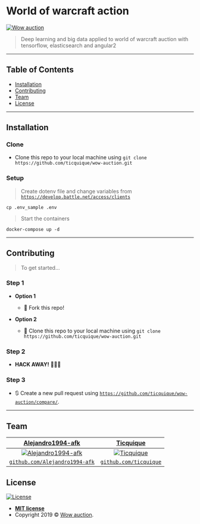 
# World of warcraft action

<a href="https://github.com/ticquique/wow-auction"><img src="https://encrypted-tbn0.gstatic.com/images?q=tbn:ANd9GcSB-cWv3HL9dutj9RsvI_yEONFQLlj6Hge6FeSX9Tk53AwH7eMd" title="Wow auction" alt="Wow auction"></a>

> Deep learning and big data applied to world of warcraft auction with tensorflow, elasticsearch and angular2

---

## Table of Contents

- [Installation](#installation)
- [Contributing](#contributing)
- [Team](#team)
- [License](#license)

---

## Installation

### Clone

- Clone this repo to your local machine using `git clone https://github.com/ticquique/wow-auction.git`

### Setup

> Create dotenv file and change variables from <a href="https://develop.battle.net/access/clients" target="_blank">`https://develop.battle.net/access/clients`</a>

```shell
cp .env_sample .env
```

> Start the containers

```shell
docker-compose up -d
```

---

## Contributing

> To get started...

### Step 1

- **Option 1**
  - 🍴 Fork this repo!

- **Option 2**
  - 👯 Clone this repo to your local machine using `git clone https://github.com/ticquique/wow-auction.git`

### Step 2

- **HACK AWAY!** 🔨🔨🔨

### Step 3

- 🔃 Create a new pull request using <a href="https://github.com/ticquique/wow-auction/compare/" target="_blank">`https://github.com/ticquique/wow-auction/compare/`</a>.

---

## Team

| <a href="https://github.com/Alejandro1994-afk" target="_blank">**Alejandro1994-afk**</a> | <a href="https://github.com/ticquique" target="_blank">**Ticquique**</a> |
| :---: |:---:|
| [![Alejandro1994-afk](https://github.com/Alejandro1994-afk.png?size=200)](https://github.com/Alejandro1994-afk)    | [![Ticquique](https://github.com/ticquique.png?size=200)](https://github.com/ticquique) |
| <a href="https://github.com/Alejandro1994-afk" target="_blank">`github.com/Alejandro1994-afk`</a> | <a href="https://github.com/ticquique" target="_blank">`github.com/ticquique`</a> |

## License

[![License](https://img.shields.io/:license-mit-blue.svg?style=flat-square)](http://badges.mit-license.org)

- **[MIT license](http://opensource.org/licenses/mit-license.php)**
- Copyright 2019 © <a href="https://github.com" target="_blank">Wow auction</a>.
